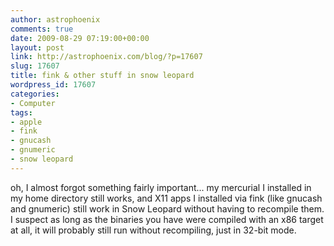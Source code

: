 ```yaml
---
author: astrophoenix
comments: true
date: 2009-08-29 07:19:00+00:00
layout: post
link: http://astrophoenix.com/blog/?p=17607
slug: 17607
title: fink & other stuff in snow leopard
wordpress_id: 17607
categories:
- Computer
tags:
- apple
- fink
- gnucash
- gnumeric
- snow leopard
---
```


oh, I almost forgot something fairly important... my mercurial I installed in my home directory still works, and X11 apps I installed via fink (like gnucash and gnumeric) still work in Snow Leopard without having to recompile them. I suspect as long as the binaries you have were compiled with an x86 target at all, it will probably still run without recompiling, just in 32-bit mode.
